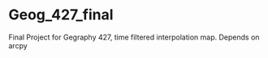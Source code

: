 # Geog_427_final
 Final Project for Gegraphy 427, time filtered interpolation map. Depends on arcpy
